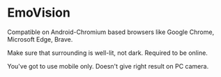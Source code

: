 # EmoVision
Compatible on Android-Chromium based browsers like Google Chrome, Microsoft Edge, Brave.

Make sure that surrounding is well-lit, not dark.
Required to be online.

You've got to use mobile only. Doesn't give right result on PC camera.